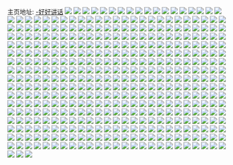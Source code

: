 主页地址: [-好好讲话](https://weibo.com/u/5492161243) 
![](https://wx4.sinaimg.cn/mw2000/005ZGy1Rly1h9lqm37em5j30u0140tkr.jpg) 
![](https://wx4.sinaimg.cn/mw2000/005ZGy1Rly1h9lqm3kwdoj30u0140td0.jpg) 
![](https://wx4.sinaimg.cn/mw2000/005ZGy1Rly1h9lqm443fij30u0140qel.jpg) 
![](https://wx4.sinaimg.cn/mw2000/005ZGy1Rly1h9lqm4fgq1j30u0140gsd.jpg) 
![](https://wx4.sinaimg.cn/mw2000/005ZGy1Rly1h8yqcta1pqj31jk2qsnpd.jpg) 
![](https://wx4.sinaimg.cn/mw2000/005ZGy1Rly1h8gs1vbco5j30n00npjv9.jpg) 
![](https://wx4.sinaimg.cn/mw2000/005ZGy1Rly1h8auhxb3fxj32c02c0qv5.jpg) 
![](https://wx4.sinaimg.cn/mw2000/005ZGy1Rly1h85zzzpjzlj30vc15sdoz.jpg) 
![](https://wx4.sinaimg.cn/mw2000/005ZGy1Rly1h86000410zj30vc0vctgm.jpg) 
![](https://wx4.sinaimg.cn/mw2000/005ZGy1Rly1h86000ge11j30vc15sn6v.jpg) 
![](https://wx4.sinaimg.cn/mw2000/005ZGy1Rly1h86001dcpyj30vc0vcwt9.jpg) 
![](https://wx4.sinaimg.cn/mw2000/005ZGy1Rly1h86005mq9vj31hc0u0178.jpg) 
![](https://wx4.sinaimg.cn/mw2000/005ZGy1Rly1h6fym9pczbj30vc15sn0n.jpg) 
![](https://wx4.sinaimg.cn/mw2000/005ZGy1Rly1h6fyma0vbvj30vc15saow.jpg) 
![](https://wx4.sinaimg.cn/mw2000/005ZGy1Rly1h6fyma9mm6j30vc15samp.jpg) 
![](https://wx4.sinaimg.cn/mw2000/005ZGy1Rly1h6fymary3fj32c02c018x.jpg) 
![](https://wx4.sinaimg.cn/mw2000/005ZGy1Rly1h60w56tupfj32c02c0qv5.jpg) 
![](https://wx4.sinaimg.cn/mw2000/005ZGy1Rly1h5x94qnrpjj32c02c0wna.jpg) 
![](https://wx4.sinaimg.cn/mw2000/005ZGy1Rly1h5x94setynj32c02c0e81.jpg) 
![](https://wx4.sinaimg.cn/mw2000/005ZGy1Rly1h5x94uh4poj33402c0qv6.jpg) 
![](https://wx4.sinaimg.cn/mw2000/005ZGy1Rly1h5x94wv9flj32c02c0qv5.jpg) 
![](https://wx4.sinaimg.cn/mw2000/005ZGy1Rly1h5x94p7rjoj32c02c0k2n.jpg) 
![](https://wx4.sinaimg.cn/mw2000/005ZGy1Rly1h5x94zki17j32c02c07cd.jpg) 
![](https://wx4.sinaimg.cn/mw2000/005ZGy1Rly1h5x9525lnrj32c02c0u0x.jpg) 
![](https://wx4.sinaimg.cn/mw2000/005ZGy1Rly1h5x9579tl5j32c02c0dt2.jpg) 
![](https://wx4.sinaimg.cn/mw2000/005ZGy1Rly1h5x954kxftj32c02c0kjl.jpg) 
![](https://wx4.sinaimg.cn/mw2000/005ZGy1Rly1h5so641p7nj32c02c04qq.jpg) 
![](https://wx4.sinaimg.cn/mw2000/005ZGy1Rly1h5o3y9i32mj32c02c0x6p.jpg) 
![](https://wx4.sinaimg.cn/mw2000/005ZGy1Rly1h5o3yainpnj32c02c0e82.jpg) 
![](https://wx4.sinaimg.cn/mw2000/005ZGy1Rly1h5o3yb983fj32c02c0e81.jpg) 
![](https://wx4.sinaimg.cn/mw2000/005ZGy1Rly1h5o3ybye6uj32c02c01ky.jpg) 
![](https://wx4.sinaimg.cn/mw2000/005ZGy1Rly1h5o3ycpylej32c02c04qq.jpg) 
![](https://wx4.sinaimg.cn/mw2000/005ZGy1Rly1h5o3yd1l9ej30bn0bu74l.jpg) 
![](https://wx4.sinaimg.cn/mw2000/005ZGy1Rly1h5o3ydp8hjj30zd0zdqh4.jpg) 
![](https://wx4.sinaimg.cn/mw2000/005ZGy1Rly1h5o3yfetvtj33sg5og7wn.jpg) 
![](https://wx4.sinaimg.cn/mw2000/005ZGy1Rly1h5o3yg8u1uj32c02c0qv5.jpg) 
![](https://wx4.sinaimg.cn/mw2000/005ZGy1Rly1h54dyfgv2tj32c02c0e82.jpg) 
![](https://wx4.sinaimg.cn/mw2000/005ZGy1Rly1h54dyh7f54j322l22lu0x.jpg) 
![](https://wx4.sinaimg.cn/mw2000/005ZGy1Rly1h54dyghgrmj32c02c0e82.jpg) 
![](https://wx4.sinaimg.cn/mw2000/005ZGy1Rly1h54dyiygu3j32c02c07wh.jpg) 
![](https://wx4.sinaimg.cn/mw2000/005ZGy1Rly1h54dyi8z6bj32c02c07wj.jpg) 
![](https://wx4.sinaimg.cn/mw2000/005ZGy1Rly1h54dyjmk3oj32c02c0kjl.jpg) 
![](https://wx4.sinaimg.cn/mw2000/005ZGy1Rly1h54dye3gt5j32c02c0x6p.jpg) 
![](https://wx4.sinaimg.cn/mw2000/005ZGy1Rly1h54dykvv4ej32c02c04qq.jpg) 
![](https://wx4.sinaimg.cn/mw2000/005ZGy1Rly1h54dyk5ez3j32c02c07su.jpg) 
![](https://wx4.sinaimg.cn/mw2000/005ZGy1Rly1h4s7coopr7j30pz1a6q9p.jpg) 
![](https://wx4.sinaimg.cn/mw2000/005ZGy1Rly1h42sxx9ubij315s0vc7l1.jpg) 
![](https://wx4.sinaimg.cn/mw2000/005ZGy1Rly1h42sxx05lhj30vc15sk99.jpg) 
![](https://wx4.sinaimg.cn/mw2000/005ZGy1Rly1h42sxy5huvj32c0340u0y.jpg) 
![](https://wx4.sinaimg.cn/mw2000/005ZGy1Rly1h42sxyr883j30v80nfn23.jpg) 
![](https://wx4.sinaimg.cn/mw2000/005ZGy1Rly1h402g1st6wj306u04q74t.jpg) 
![](https://wx4.sinaimg.cn/mw2000/005ZGy1Rly1h3yrjcbf62j313r13r7ep.jpg) 
![](https://wx4.sinaimg.cn/mw2000/005ZGy1Rly1h3qrzwc7lqj32c02c0x6q.jpg) 
![](https://wx4.sinaimg.cn/mw2000/005ZGy1Rly1h3qrzutox5j32c02c0b2a.jpg) 
![](https://wx4.sinaimg.cn/mw2000/005ZGy1Rly1h3qrzxmigwj32c02c0x6q.jpg) 
![](https://wx4.sinaimg.cn/mw2000/005ZGy1Rly1h3qrzyncnfj32c02c0npe.jpg) 
![](https://wx4.sinaimg.cn/mw2000/005ZGy1Rly1h3p0frlanij32c02c0kjl.jpg) 
![](https://wx4.sinaimg.cn/mw2000/005ZGy1Rly1h3m0575zufj32c02c04qq.jpg) 
![](https://wx4.sinaimg.cn/mw2000/005ZGy1Rly1h3m05b5iezj32ae2c04qr.jpg) 
![](https://wx4.sinaimg.cn/mw2000/005ZGy1Rly1h3ip77wnjdj31730wbao0.jpg) 
![](https://wx4.sinaimg.cn/mw2000/005ZGy1Rly1h3ip7d08w0j32c02c0qv5.jpg) 
![](https://wx4.sinaimg.cn/mw2000/005ZGy1Rly1h3dtgmavifj30vc15saec.jpg) 
![](https://wx4.sinaimg.cn/mw2000/005ZGy1Rly1h3dtgm3ma8j30vc15sn0p.jpg) 
![](https://wx4.sinaimg.cn/mw2000/005ZGy1Rly1h396jo8687j30vc15sk6e.jpg) 
![](https://wx4.sinaimg.cn/mw2000/005ZGy1Rly1h2wf14ljuxj30u01hctn0.jpg) 
![](https://wx4.sinaimg.cn/mw2000/005ZGy1Rly1h2ob19zqutj32c02c01kx.jpg) 
![](https://wx4.sinaimg.cn/mw2000/005ZGy1Rly1h1wwtipyncj32c02c0hdu.jpg) 
![](https://wx4.sinaimg.cn/mw2000/005ZGy1Rly1h1wwtlgdj5j32c02c01ky.jpg) 
![](https://wx4.sinaimg.cn/mw2000/005ZGy1Rly1h1wwrrs3r8j32c02c0hdu.jpg) 
![](https://wx4.sinaimg.cn/mw2000/005ZGy1Rly1h1l7pyfb6fj31jk1jkaly.jpg) 
![](https://wx4.sinaimg.cn/mw2000/005ZGy1Rly1h1l7pzq3rrj31jk1jkqlf.jpg) 
![](https://wx4.sinaimg.cn/mw2000/005ZGy1Rly1h1l7pyuw9jj31jk1jk4h4.jpg) 
![](https://wx4.sinaimg.cn/mw2000/005ZGy1Rly1h1l7pz7uc1j31jk1jkqho.jpg) 
![](https://wx4.sinaimg.cn/mw2000/005ZGy1Rly1h1ay9cscjfj31x51x54qp.jpg) 
![](https://wx4.sinaimg.cn/mw2000/005ZGy1Rly1h13zijezovj31sc1scnpd.jpg) 
![](https://wx4.sinaimg.cn/mw2000/005ZGy1Rly1h02s33irgxj32c02eeu0x.jpg) 
![](https://wx4.sinaimg.cn/mw2000/005ZGy1Rly1h01ieue43vj32c02c0kjm.jpg) 
![](https://wx4.sinaimg.cn/mw2000/005ZGy1Rly1h01iew0e5kj32c02c0qv6.jpg) 
![](https://wx4.sinaimg.cn/mw2000/005ZGy1Rly1h01ierygvaj32c02c0kjm.jpg) 
![](https://wx4.sinaimg.cn/mw2000/005ZGy1Rly1h01ieqns2dj32c02c0u0x.jpg) 
![](https://wx4.sinaimg.cn/mw2000/005ZGy1Rly1h01iepnkd9j32c02c0hdt.jpg) 
![](https://wx4.sinaimg.cn/mw2000/005ZGy1Rly1h01iehryx9j32c02c0b2a.jpg) 
![](https://wx4.sinaimg.cn/mw2000/005ZGy1Rly1h01ienuvxxj32c02c0npd.jpg) 
![](https://wx4.sinaimg.cn/mw2000/005ZGy1Rly1h01ieorjqkj32c02c01ky.jpg) 
![](https://wx4.sinaimg.cn/mw2000/005ZGy1Rly1h01iet3eiwj32c02c0kjm.jpg) 
![](https://wx4.sinaimg.cn/mw2000/005ZGy1Rly1gzrtzgji73j32c02c04qq.jpg) 
![](https://wx4.sinaimg.cn/mw2000/005ZGy1Rly1gzrtzhzeacj32c02c0b2a.jpg) 
![](https://wx4.sinaimg.cn/mw2000/005ZGy1Rly1gzrtzisbrcj32c02c0kjl.jpg) 
![](https://wx4.sinaimg.cn/mw2000/005ZGy1Rly1gz323v98t1j32c02c0u0x.jpg) 
![](https://wx4.sinaimg.cn/mw2000/005ZGy1Rly1gz323unomvj32c02c04qp.jpg) 
![](https://wx4.sinaimg.cn/mw2000/005ZGy1Rly1gz323vwgrhj32c02c0hdt.jpg) 
![](https://wx4.sinaimg.cn/mw2000/005ZGy1Rly1gz323wutgsj32c02c01ky.jpg) 
![](https://wx4.sinaimg.cn/mw2000/005ZGy1Rly1gz323yagi7j32c02c0u0x.jpg) 
![](https://wx4.sinaimg.cn/mw2000/005ZGy1Rly1gz323xilv9j32c02c0npd.jpg) 
![](https://wx4.sinaimg.cn/mw2000/005ZGy1Rly1gz323zhx3hj32c02c01ky.jpg) 
![](https://wx4.sinaimg.cn/mw2000/005ZGy1Rly1gz3240881yj32c02c07wi.jpg) 
![](https://wx4.sinaimg.cn/mw2000/005ZGy1Rly1gz3240vnf9j32c02c0kjl.jpg) 
![](https://wx4.sinaimg.cn/mw2000/005ZGy1Rly1gyutdkee78j32c02c0e81.jpg) 
![](https://wx4.sinaimg.cn/mw2000/005ZGy1Rly1gyutdibkc2j32c02c0u0x.jpg) 
![](https://wx4.sinaimg.cn/mw2000/005ZGy1Rly1gyutdizk8sj32c02c0npd.jpg) 
![](https://wx4.sinaimg.cn/mw2000/005ZGy1Rly1gyutdjqvl4j32c02c0kjl.jpg) 
![](https://wx4.sinaimg.cn/mw2000/005ZGy1Rly1gyutdhgki2j32c02c0b29.jpg) 
![](https://wx4.sinaimg.cn/mw2000/005ZGy1Rly1gyutdlaf9tj32c02c0e81.jpg) 
![](https://wx4.sinaimg.cn/mw2000/005ZGy1Rly1gyutdmm7eej32c02c07wh.jpg) 
![](https://wx4.sinaimg.cn/mw2000/005ZGy1Rly1gyutdnacwoj32c02c0e81.jpg) 
![](https://wx4.sinaimg.cn/mw2000/005ZGy1Rly1gyutdpttd2j30yi22ob29.jpg) 
![](https://wx4.sinaimg.cn/mw2000/005ZGy1Rly1gyrmmlwsknj32c02c04qq.jpg) 
![](https://wx4.sinaimg.cn/mw2000/005ZGy1Rly1gyrmml6tlhj32c02c0kjl.jpg) 
![](https://wx4.sinaimg.cn/mw2000/005ZGy1Rly1gyrmmmkr7aj32c02c0hdt.jpg) 
![](https://wx4.sinaimg.cn/mw2000/005ZGy1Rly1gyrmmnhcbsj32c02c0x6p.jpg) 
![](https://wx4.sinaimg.cn/mw2000/005ZGy1Rly1gyr3x4wpazj32c02c04qq.jpg) 
![](https://wx4.sinaimg.cn/mw2000/005ZGy1Rly1gyedq694paj32c02c01ky.jpg) 
![](https://wx4.sinaimg.cn/mw2000/005ZGy1Rly1gyedq555juj32c02c0qv5.jpg) 
![](https://wx4.sinaimg.cn/mw2000/005ZGy1Rly1gyedq6vwdzj32c02c0b29.jpg) 
![](https://wx4.sinaimg.cn/mw2000/005ZGy1Rly1gyedq7np3bj32c02c0u0x.jpg) 
![](https://wx4.sinaimg.cn/mw2000/005ZGy1Rly1gy5i0zn5q7j31kw23wkbv.jpg) 
![](https://wx4.sinaimg.cn/mw2000/005ZGy1Rly1gy5fc65etij31sl2kokjn.jpg) 
![](https://wx4.sinaimg.cn/mw2000/005ZGy1Rly1gy5fc7h2ryj31sl2konpf.jpg) 
![](https://wx4.sinaimg.cn/mw2000/005ZGy1Rly1gy5fc902r8j31sl2kohdv.jpg) 
![](https://wx4.sinaimg.cn/mw2000/005ZGy1Rly1gy5fc4o8upj31931sru0x.jpg) 
![](https://wx4.sinaimg.cn/mw2000/005ZGy1Rly1gy5fcaxz1pj31sl2koqv7.jpg) 
![](https://wx4.sinaimg.cn/mw2000/005ZGy1Rly1gy5fccdwbsj31sl2kou0z.jpg) 
![](https://wx4.sinaimg.cn/mw2000/005ZGy1Rly1gy5fcdqukrj31sl2kob2b.jpg) 
![](https://wx4.sinaimg.cn/mw2000/005ZGy1Rly1gy5fcesky0j31931sr7wi.jpg) 
![](https://wx4.sinaimg.cn/mw2000/005ZGy1Rly1gy5fcf7d00j30u0172doi.jpg) 
![](https://wx4.sinaimg.cn/mw2000/005ZGy1Rly1gxxijkxm1lj32c02c0hdt.jpg) 
![](https://wx4.sinaimg.cn/mw2000/005ZGy1Rly1gxxijlqmw1j32c02c07wh.jpg) 
![](https://wx4.sinaimg.cn/mw2000/005ZGy1Rly1gxxijmz497j32c02c0kjm.jpg) 
![](https://wx4.sinaimg.cn/mw2000/005ZGy1Rly1gxxijobrwmj32c02c0e82.jpg) 
![](https://wx4.sinaimg.cn/mw2000/005ZGy1Rly1gxxijphw08j32c02c0kjm.jpg) 
![](https://wx4.sinaimg.cn/mw2000/005ZGy1Rly1gxxijjyvnuj32c02c0hdt.jpg) 
![](https://wx4.sinaimg.cn/mw2000/005ZGy1Rly1gxsj2xri4zj322o0yib29.jpg) 
![](https://wx4.sinaimg.cn/mw2000/005ZGy1Rly1gxr4zls3s1j31o01o0b29.jpg) 
![](https://wx4.sinaimg.cn/mw2000/005ZGy1Rly1gxr4zmm2mhj32c02c0u0y.jpg) 
![](https://wx4.sinaimg.cn/mw2000/005ZGy1Rly1gxr4znexbwj32c02c0asy.jpg) 
![](https://wx4.sinaimg.cn/mw2000/005ZGy1Rly1gxr4zl6p40j32c02c0nlf.jpg) 
![](https://wx4.sinaimg.cn/mw2000/005ZGy1Rly1gw8yps65u0j32c02c0u0x.jpg) 
![](https://wx4.sinaimg.cn/mw2000/005ZGy1Rly1gw8ypzyilcj32c02c0e82.jpg) 
![](https://wx4.sinaimg.cn/mw2000/005ZGy1Rly1gw8yq4lwzwj31sc1scu0x.jpg) 
![](https://wx4.sinaimg.cn/mw2000/005ZGy1Rly1gw8yq9qmouj32c02c0u0x.jpg) 
![](https://wx4.sinaimg.cn/mw2000/005ZGy1Rly1gvtuiwdttbj32c02c0hdu.jpg) 
![](https://wx4.sinaimg.cn/mw2000/005ZGy1Rly1gvtuixf5zwj32c02c0npe.jpg) 
![](https://wx4.sinaimg.cn/mw2000/005ZGy1Rly1gvrl5vidrjj62c02c0hdu02.jpg) 
![](https://wx4.sinaimg.cn/mw2000/005ZGy1Rly1gvrl5unyz8j62c02c07wi02.jpg) 
![](https://wx4.sinaimg.cn/mw2000/005ZGy1Rly1gvn3hv8t22j62c02c0x6p02.jpg) 
![](https://wx4.sinaimg.cn/mw2000/005ZGy1Rly1gvn3hvz5gpj61kl23f7wi02.jpg) 
![](https://wx4.sinaimg.cn/mw2000/005ZGy1Rly1gvn3hwwzr3j61l023z7wi02.jpg) 
![](https://wx4.sinaimg.cn/mw2000/005ZGy1Rly1gvn3hy1oexj62c02c01kz02.jpg) 
![](https://wx4.sinaimg.cn/mw2000/005ZGy1Rly1gvn3hzo7vzj62c02c0u0x02.jpg) 
![](https://wx4.sinaimg.cn/mw2000/005ZGy1Rly1gvn3hyu30cj62c02c0b2a02.jpg) 
![](https://wx4.sinaimg.cn/mw2000/005ZGy1Rly1gvn3i0c779j62c02c0npd02.jpg) 
![](https://wx4.sinaimg.cn/mw2000/005ZGy1Rly1gvn3i182vvj62c02c0npe02.jpg) 
![](https://wx4.sinaimg.cn/mw2000/005ZGy1Rly1gvn3i1ve2tj62c02c07wh02.jpg) 
![](https://wx4.sinaimg.cn/mw2000/005ZGy1Rly1gv066jt6sfj30oj0obdiv.jpg) 
![](https://wx4.sinaimg.cn/mw2000/005ZGy1Rly1gv066ipna3j60u01sx13302.jpg) 
![](https://wx4.sinaimg.cn/mw2000/005ZGy1Rly1gv066k0jj9j60u00u0tl702.jpg) 
![](https://wx4.sinaimg.cn/mw2000/005ZGy1Rly1gv066lnmsbj30u01hcak1.jpg) 
![](https://wx4.sinaimg.cn/mw2000/005ZGy1Rly1gufk1scib4j60u00u0qax02.jpg) 
![](https://wx4.sinaimg.cn/mw2000/005ZGy1Rly1gufk1s4b4gj60u00usjyr02.jpg) 
![](https://wx4.sinaimg.cn/mw2000/005ZGy1Rly1gufk1sm7yfj60u00u0q8502.jpg) 
![](https://wx4.sinaimg.cn/mw2000/005ZGy1Rly1gufk1ssq16j60u00u07d702.jpg) 
![](https://wx4.sinaimg.cn/mw2000/005ZGy1Rly1gufk1t0qt4j60u00u0qa402.jpg) 
![](https://wx4.sinaimg.cn/mw2000/005ZGy1Rly1gufk1t87fsj60u00u013b02.jpg) 
![](https://wx4.sinaimg.cn/mw2000/005ZGy1Rly1gufk1tgj10j60u00u0qff02.jpg) 
![](https://wx4.sinaimg.cn/mw2000/005ZGy1Rly1gufk1tpa2cj60u00u0k2b02.jpg) 
![](https://wx4.sinaimg.cn/mw2000/005ZGy1Rly1gufk1txeubj60u00u0qfd02.jpg) 
![](https://wx4.sinaimg.cn/mw2000/005ZGy1Rly1gu4tl0euzbj60u00u07b002.jpg) 
![](https://wx4.sinaimg.cn/mw2000/005ZGy1Rly1gu4tl0nsq4j60u0140tjh02.jpg) 
![](https://wx4.sinaimg.cn/mw2000/005ZGy1Rly1gu4tl038m7j60u00u0thf02.jpg) 
![](https://wx4.sinaimg.cn/mw2000/005ZGy1Rly1gu4tl0z4dgj60u00u0q9402.jpg) 
![](https://wx4.sinaimg.cn/mw2000/005ZGy1Rly1gsq7ken470j30u00u0tee.jpg) 
![](https://wx4.sinaimg.cn/mw2000/005ZGy1Rly1gsq7keyusij30u00u0ai2.jpg) 
![](https://wx4.sinaimg.cn/mw2000/005ZGy1Rly1gsq7kfc26vj30u00u0q8p.jpg) 
![](https://wx4.sinaimg.cn/mw2000/005ZGy1Rly1gsq7kfqifsj30u00u00xq.jpg) 
![](https://wx4.sinaimg.cn/mw2000/005ZGy1Rly1gse7qbh7enj30u00u00ya.jpg) 
![](https://wx4.sinaimg.cn/mw2000/005ZGy1Rly1gse8fuhl2oj60u00u0jxg02.jpg) 
![](https://wx4.sinaimg.cn/mw2000/005ZGy1Rly1gse7oxeo9wj30u00u0783.jpg) 
![](https://wx4.sinaimg.cn/mw2000/005ZGy1Rly1gse8fz35jxj60u00u0wj702.jpg) 
![](https://wx4.sinaimg.cn/mw2000/005ZGy1Rly1gs6kazp30qj30u00u0djw.jpg) 
![](https://wx4.sinaimg.cn/mw2000/005ZGy1Rly1grg0b41oarj31400u0h2k.jpg) 
![](https://wx4.sinaimg.cn/mw2000/005ZGy1Rly1grg0b4eb4rj31400u0qjr.jpg) 
![](https://wx4.sinaimg.cn/mw2000/005ZGy1Rly1grg0b4wm1aj30u01404gx.jpg) 
![](https://wx4.sinaimg.cn/mw2000/005ZGy1Rly1grg0b3pvpbj60u00u010302.jpg) 
![](https://wx4.sinaimg.cn/mw2000/005ZGy1Rly1gretbr6mlvj30u00u0gum.jpg) 
![](https://wx4.sinaimg.cn/mw2000/005ZGy1Rly1gretbqujkvj30u0140dos.jpg) 
![](https://wx4.sinaimg.cn/mw2000/005ZGy1Rly1gretbri79qj30u00u0qbn.jpg) 
![](https://wx4.sinaimg.cn/mw2000/005ZGy1Rly1gretcck9bjj30u00u0tkl.jpg) 
![](https://wx4.sinaimg.cn/mw2000/005ZGy1Rly1gr8ab7nqn5j30u00u045s.jpg) 
![](https://wx4.sinaimg.cn/mw2000/005ZGy1Rly1gr8ab7xziij30u00u07f5.jpg) 
![](https://wx4.sinaimg.cn/mw2000/005ZGy1Rly1gr8ab8cry2j30u00u046s.jpg) 
![](https://wx4.sinaimg.cn/mw2000/005ZGy1Rly1gr8ab9fkmkj60u00u0k1602.jpg) 
![](https://wx4.sinaimg.cn/mw2000/005ZGy1Rly1gr7bwsue8wj62c02c01ky02.jpg) 
![](https://wx4.sinaimg.cn/mw2000/005ZGy1Rly1gr7bwuc6vgj32c02c0b2b.jpg) 
![](https://wx4.sinaimg.cn/mw2000/005ZGy1Rly1gr7bwvfji7j32c02c07wh.jpg) 
![](https://wx4.sinaimg.cn/mw2000/005ZGy1Rly1gr7bww9ydvj30yi106n04.jpg) 
![](https://wx4.sinaimg.cn/mw2000/005ZGy1Rly1gqswxms9stj30u00u043r.jpg) 
![](https://wx4.sinaimg.cn/mw2000/005ZGy1Rly1gqob18l5dcj30u00u0tcv.jpg) 
![](https://wx4.sinaimg.cn/mw2000/005ZGy1Rly1gpq8fk7c5lj30u0190n7h.jpg) 
![](https://wx4.sinaimg.cn/mw2000/005ZGy1Rly1gox4dlxq1cj32c02c01l0.jpg) 
![](https://wx4.sinaimg.cn/mw2000/005ZGy1Rly1got00zmfdtj31o01o0kjl.jpg) 
![](https://wx4.sinaimg.cn/mw2000/005ZGy1Rly1got00ynb64j31o01o0u0x.jpg) 
![](https://wx4.sinaimg.cn/mw2000/005ZGy1Rly1gnpd1gmz6mj30qa15wtn4.jpg) 
![](https://wx4.sinaimg.cn/mw2000/005ZGy1Rly1gnjyunn3v4j30tz0minog.jpg) 
![](https://wx4.sinaimg.cn/mw2000/005ZGy1Rly1gn2gc8o0ynj322o0yinpj.jpg) 
![](https://wx4.sinaimg.cn/mw2000/005ZGy1Rly1gn2gc987xxj323w1kw7np.jpg) 
![](https://wx4.sinaimg.cn/mw2000/005ZGy1Rly1gn2gc9lceaj31kw1kwx2s.jpg) 
![](https://wx4.sinaimg.cn/mw2000/005ZGy1Rly1gn2gc6x5q8j32c02c07wj.jpg) 
![](https://wx4.sinaimg.cn/mw2000/005ZGy1Rly1gm1ei4a2x5j30vc15sqlr.jpg) 
![](https://wx4.sinaimg.cn/mw2000/005ZGy1Rly1gm1ei3wp46j30vc15sdxx.jpg) 
![](https://wx4.sinaimg.cn/mw2000/005ZGy1Rly1gl62c2xixcj33402c0e82.jpg) 
![](https://wx4.sinaimg.cn/mw2000/005ZGy1Rly1gl62c0mnx9j333u2bv4qq.jpg) 
![](https://wx4.sinaimg.cn/mw2000/005ZGy1Rly1gl62c1pvjnj33402c0hdu.jpg) 
![](https://wx4.sinaimg.cn/mw2000/005ZGy1Rly1gl63hg3dcvj33402c0b2a.jpg) 
![](https://wx4.sinaimg.cn/mw2000/005ZGy1Rly1gl62chman3j329g29gu0y.jpg) 
![](https://wx4.sinaimg.cn/mw2000/005ZGy1Rly1gl63hh72x2j32h91uwkjl.jpg) 
![](https://wx4.sinaimg.cn/mw2000/005ZGy1Rly1gl62cir0xfj32882884qr.jpg) 
![](https://wx4.sinaimg.cn/mw2000/005ZGy1Rly1gk926y4c5kj30u70yw45j.jpg) 
![](https://wx4.sinaimg.cn/mw2000/005ZGy1Rly1gjo5fbipqqj30tx0tx47b.jpg) 
![](https://wx4.sinaimg.cn/mw2000/005ZGy1Rly1gjo5fd2a3xj32c02c0npd.jpg) 
![](https://wx4.sinaimg.cn/mw2000/005ZGy1Rly1gjo5fchdlfj323h23h7wh.jpg) 
![](https://wx4.sinaimg.cn/mw2000/005ZGy1Rly1gjo5fbyscpj30vc0vc46s.jpg) 
![](https://wx4.sinaimg.cn/mw2000/005ZGy1Rly1gjk5t4w7jaj32c0340u0x.jpg) 
![](https://wx4.sinaimg.cn/mw2000/005ZGy1Rly1gjk5t405xdj32c0340b2a.jpg) 
![](https://wx4.sinaimg.cn/mw2000/005ZGy1Rly1gjk5t5i772j32c03407wi.jpg) 
![](https://wx4.sinaimg.cn/mw2000/005ZGy1Rly1gjk5t8v82bj32c0340b2b.jpg) 
![](https://wx4.sinaimg.cn/mw2000/005ZGy1Rly1gjig9kk1g9j30u01sywjd.jpg) 
![](https://wx4.sinaimg.cn/mw2000/005ZGy1Rly1gjh59z8pdsj30u00u0432.jpg) 
![](https://wx4.sinaimg.cn/mw2000/005ZGy1Rly1gjdr9mrul6j30vc15sk4n.jpg) 
![](https://wx4.sinaimg.cn/mw2000/005ZGy1Rly1gjdr9m9xblj30vc15swq5.jpg) 
![](https://wx4.sinaimg.cn/mw2000/005ZGy1Rly1gj8tdyfsp3j30vc0vc11s.jpg) 
![](https://wx4.sinaimg.cn/mw2000/005ZGy1Rly1girhco53x5j30u00u0131.jpg) 
![](https://wx4.sinaimg.cn/mw2000/005ZGy1Rly1girhcq6ku8j30u00u0ahb.jpg) 
![](https://wx4.sinaimg.cn/mw2000/005ZGy1Rly1girhcsaexpj30u00u0wl9.jpg) 
![](https://wx4.sinaimg.cn/mw2000/005ZGy1Rly1girhcuwfutj30u00u0dqu.jpg) 
![](https://wx4.sinaimg.cn/mw2000/005ZGy1Rly1girhcxmqlej30u0140tly.jpg) 
![](https://wx4.sinaimg.cn/mw2000/005ZGy1Rly1girhd55kxmj30u01hdwu7.jpg) 
![](https://wx4.sinaimg.cn/mw2000/005ZGy1Rly1girhczize0j30u00u0n2d.jpg) 
![](https://wx4.sinaimg.cn/mw2000/005ZGy1Rly1girhd60jroj30u00tz42f.jpg) 
![](https://wx4.sinaimg.cn/mw2000/005ZGy1Rly1girhd1nxnyj30u10u0aia.jpg) 
![](https://wx4.sinaimg.cn/mw2000/005ZGy1Rly1ghmtela0fjj32c02c0b2c.jpg) 
![](https://wx4.sinaimg.cn/mw2000/005ZGy1Rly1ghlsfp6u8vj30u6148qed.jpg) 
![](https://wx4.sinaimg.cn/mw2000/005ZGy1Rly1ghlsfoshcjj309e09eacz.jpg) 
![](https://wx4.sinaimg.cn/mw2000/005ZGy1Rly1gg6q8gde8dj32c02c0qv5.jpg) 
![](https://wx4.sinaimg.cn/mw2000/005ZGy1Rly1gfvo6s8nz3j32c02c04qq.jpg) 
![](https://wx4.sinaimg.cn/mw2000/005ZGy1Rly1gfvo6yld3ej32c02c0npd.jpg) 
![](https://wx4.sinaimg.cn/mw2000/005ZGy1Rly1gfvo6wxw69j32c02c0qv5.jpg) 
![](https://wx4.sinaimg.cn/mw2000/005ZGy1Rly1gfvo6p5lrij32c02c0qv5.jpg) 
![](https://wx4.sinaimg.cn/mw2000/005ZGy1Rly1gfvo71p7cfj32c02c0npd.jpg) 
![](https://wx4.sinaimg.cn/mw2000/005ZGy1Rly1gfvo6ujuj1j32c02c07wh.jpg) 
![](https://wx4.sinaimg.cn/mw2000/005ZGy1Rly1gfo3t774vvj30vc15swuu.jpg) 
![](https://wx4.sinaimg.cn/mw2000/005ZGy1Rly1gfo3t6myn3j30op0opdlu.jpg) 
![](https://wx4.sinaimg.cn/mw2000/005ZGy1Rly1gfjybjo689j30yi22ohcq.jpg) 
![](https://wx4.sinaimg.cn/mw2000/005ZGy1Rly1gegvw92bfbj30qo0qogmk.jpg) 
![](https://wx4.sinaimg.cn/mw2000/005ZGy1Rly1gdukru77tej30j70sgwg9.jpg) 
![](https://wx4.sinaimg.cn/mw2000/005ZGy1Rly1gdtqe0geu2j32o02o0x6q.jpg) 
![](https://wx4.sinaimg.cn/mw2000/005ZGy1Rly1gdtqe2i1z7j31ky1kynpe.jpg) 
![](https://wx4.sinaimg.cn/mw2000/005ZGy1Rly1gcsfxl9yghj31hc1hcb2a.jpg) 
![](https://wx4.sinaimg.cn/mw2000/005ZGy1Rly1gcsfxnphrij31hc1hchdu.jpg) 
![](https://wx4.sinaimg.cn/mw2000/005ZGy1Rly1gcsfxmx7htj31hc1hcu0y.jpg) 
![](https://wx4.sinaimg.cn/mw2000/005ZGy1Rly1gcsfxol852j31hc1hcnpe.jpg) 
![](https://wx4.sinaimg.cn/mw2000/005ZGy1Rly1gc5o6hpg6yj30u00u04j5.jpg) 
![](https://wx4.sinaimg.cn/mw2000/005ZGy1Rly1gc5o7r3a0nj32o02o0qv6.jpg) 
![](https://wx4.sinaimg.cn/mw2000/005ZGy1Rly1gc5o7s2kd8j32o02o0x6q.jpg) 
![](https://wx4.sinaimg.cn/mw2000/005ZGy1Rly1gc5o7sylycj32o02o0b2a.jpg) 
![](https://wx4.sinaimg.cn/mw2000/005ZGy1Rly1gc5o7u1dttj32zs2zskjm.jpg) 
![](https://wx4.sinaimg.cn/mw2000/005ZGy1Rly1gbtv82svr9j30qo0qotef.jpg) 
![](https://wx4.sinaimg.cn/mw2000/005ZGy1Rly1gbn42yav1zj30qo0qoq5f.jpg) 
![](https://wx4.sinaimg.cn/mw2000/005ZGy1Rly1gb0ws8mcr9j32o02o0e83.jpg) 
![](https://wx4.sinaimg.cn/mw2000/005ZGy1Rly1gb0wsdar6tj32o02o0x6q.jpg) 
![](https://wx4.sinaimg.cn/mw2000/005ZGy1Rly1gazzpmyzdoj31hc1hcnpe.jpg) 
![](https://wx4.sinaimg.cn/mw2000/005ZGy1Rly1gazzplxmr8j31hc1hce82.jpg) 
![](https://wx4.sinaimg.cn/mw2000/005ZGy1Rly1gaydo4fp1nj31o01o0e82.jpg) 
![](https://wx4.sinaimg.cn/mw2000/005ZGy1Rly1gaydo32mlkj32o02o04qr.jpg) 
![](https://wx4.sinaimg.cn/mw2000/005ZGy1Rly1gakf4mxdt2j31o01o07wi.jpg) 
![](https://wx4.sinaimg.cn/mw2000/005ZGy1Rly1g9xwei9km1j31hc1hckjl.jpg) 
![](https://wx4.sinaimg.cn/mw2000/005ZGy1Rly1g9qziku3t4j30qo0qo77e.jpg) 
![](https://wx4.sinaimg.cn/mw2000/005ZGy1Rly1g9qzimtehgj30qo0qok5i.jpg) 
![](https://wx4.sinaimg.cn/mw2000/005ZGy1Rly1g9e357ryuoj30qo0qodin.jpg) 
![](https://wx4.sinaimg.cn/mw2000/005ZGy1Rly1g9e35fal5ij30qo1bewk1.jpg) 
![](https://wx4.sinaimg.cn/mw2000/005ZGy1Rly1g9e35ga94ej30o00jm41i.jpg) 
![](https://wx4.sinaimg.cn/mw2000/005ZGy1Rly1g9e35h39vpj30o00jegn3.jpg) 
![](https://wx4.sinaimg.cn/mw2000/005ZGy1Rly1g917fakdvxj31hc1hce82.jpg) 
![](https://wx4.sinaimg.cn/mw2000/005ZGy1Rly1g917fz22jlj31hc1hc4qq.jpg) 
![](https://wx4.sinaimg.cn/mw2000/005ZGy1Rly1g8e2kenyboj30qo0qotbo.jpg) 
![](https://wx4.sinaimg.cn/mw2000/005ZGy1Rly1g8e2kcfo82j30qo0qon1d.jpg) 
![](https://wx4.sinaimg.cn/mw2000/005ZGy1Rly1g8e9gsclcfj30qo0qo0yy.jpg) 
![](https://wx4.sinaimg.cn/mw2000/005ZGy1Rly1g8e2kdbww7j30qo0qoq7e.jpg) 
![](https://wx4.sinaimg.cn/mw2000/005ZGy1Rly1g8e2kdu7hrj30qo0qoq73.jpg) 
![](https://wx4.sinaimg.cn/mw2000/005ZGy1Rly1g8e2ke7k7tj30qo0qo778.jpg) 
![](https://wx4.sinaimg.cn/mw2000/005ZGy1Rly1g83wapb0w7j30qo0qo10k.jpg) 
![](https://wx4.sinaimg.cn/mw2000/005ZGy1Rly1g83wb9zh50j30qo0qo0vc.jpg) 
![](https://wx4.sinaimg.cn/mw2000/005ZGy1Rly1g7z7gong48j30qo0qojtz.jpg) 
![](https://wx4.sinaimg.cn/mw2000/005ZGy1Rly1g7y4yj5dxlj31hc1hc4qq.jpg) 
![](https://wx4.sinaimg.cn/mw2000/005ZGy1Rly1g7y4zcdjsfj31hc1hc1ky.jpg) 
![](https://wx4.sinaimg.cn/mw2000/005ZGy1Rly1g7y4zemlx8j31hc1hcb2a.jpg) 
![](https://wx4.sinaimg.cn/mw2000/005ZGy1Rly1g7y4zho37oj32o02o0b2b.jpg) 
![](https://wx4.sinaimg.cn/mw2000/005ZGy1Rgy1g7wgpk4ij4j30u00u04lt.jpg) 
![](https://wx4.sinaimg.cn/mw2000/005ZGy1Rly1g7qasuysf4j30w00w0tsl.jpg) 
![](https://wx4.sinaimg.cn/mw2000/005ZGy1Rly1g7nqskvn4oj32o02o01ky.jpg) 
![](https://wx4.sinaimg.cn/mw2000/005ZGy1Rly1g7ei72cdtuj32o02o0e82.jpg) 
![](https://wx4.sinaimg.cn/mw2000/005ZGy1Rly1g7ei737ziij30u00u07qv.jpg) 
![](https://wx4.sinaimg.cn/mw2000/005ZGy1Rly1g79vywnqdwj30qo0qoq61.jpg) 
![](https://wx4.sinaimg.cn/mw2000/005ZGy1Rly1g78iaz1772j30qo0qoafg.jpg) 
![](https://wx4.sinaimg.cn/mw2000/005ZGy1Rly1g78ib0t4ahj30qo0qowlb.jpg) 
![](https://wx4.sinaimg.cn/mw2000/005ZGy1Rly1g78ib2c1zqj30qo0qotfl.jpg) 
![](https://wx4.sinaimg.cn/mw2000/005ZGy1Rly1g78ib3vlguj30qo0qo0z7.jpg) 
![](https://wx4.sinaimg.cn/mw2000/005ZGy1Rly1g71q8s6s0fj30qo0qotex.jpg) 
![](https://wx4.sinaimg.cn/mw2000/005ZGy1Rly1g71q8swmojj30qo0qo41u.jpg) 
![](https://wx4.sinaimg.cn/mw2000/005ZGy1Rly1g71q8u3jbkj30qo0qok0n.jpg) 
![](https://wx4.sinaimg.cn/mw2000/005ZGy1Rly1g71q8w3h39j30qo0qo153.jpg) 
![](https://wx4.sinaimg.cn/mw2000/005ZGy1Rly1g71q8xex8xj30zk0qok0g.jpg) 
![](https://wx4.sinaimg.cn/mw2000/005ZGy1Rly1g6sf64g9vfj30qo0qodmf.jpg) 
![](https://wx4.sinaimg.cn/mw2000/005ZGy1Rly1g6sf65d45hj30qo0qo0wd.jpg) 
![](https://wx4.sinaimg.cn/mw2000/005ZGy1Rly1g6sf661gr9j30qo0qo0v4.jpg) 
![](https://wx4.sinaimg.cn/mw2000/005ZGy1Rly1g6sf66wpcrj30qo1be7cj.jpg) 
![](https://wx4.sinaimg.cn/mw2000/005ZGy1Rly1g6sf67kjutj30qo0qo76d.jpg) 
![](https://wx4.sinaimg.cn/mw2000/005ZGy1Rly1g6sf683i3yj30qo0qowh8.jpg) 
![](https://wx4.sinaimg.cn/mw2000/005ZGy1Rly1g6sf68xyfaj30qo0qoq5g.jpg) 
![](https://wx4.sinaimg.cn/mw2000/005ZGy1Rly1g6sf69jikjj30qo0qowfp.jpg) 
![](https://wx4.sinaimg.cn/mw2000/005ZGy1Rly1g6sf6a8eh9j30qo0qo0wm.jpg) 
![](https://wx4.sinaimg.cn/mw2000/005ZGy1Rly1g6rx0x4r5xj30qo0qoafy.jpg) 
![](https://wx4.sinaimg.cn/mw2000/005ZGy1Rly1g6kfp9cbvdj30qo0qo796.jpg) 
![](https://wx4.sinaimg.cn/mw2000/005ZGy1Rly1g6gsojwg3uj32o02o01ky.jpg) 
![](https://wx4.sinaimg.cn/mw2000/005ZGy1Rly1g6c7n606jej31hc0u0qly.jpg) 
![](https://wx4.sinaimg.cn/mw2000/005ZGy1Rly1g5ox5hkvnhj30qo0qo45a.jpg) 
![](https://wx4.sinaimg.cn/mw2000/005ZGy1Rly1g5ox5mubnqj30qo0zkajx.jpg) 
![](https://wx4.sinaimg.cn/mw2000/005ZGy1Rly1g5ox5ifnyrj30qo0qo106.jpg) 
![](https://wx4.sinaimg.cn/mw2000/005ZGy1Rly1g5ox5j3n22j30qo0qodl0.jpg) 
![](https://wx4.sinaimg.cn/mw2000/005ZGy1Rly1g5ox5k043fj30qo0qodnv.jpg) 
![](https://wx4.sinaimg.cn/mw2000/005ZGy1Rly1g5ox5l2gs6j30zk0qoton.jpg) 
![](https://wx4.sinaimg.cn/mw2000/005ZGy1Rly1g5ox5m0qiij30zk0qo4bw.jpg) 
![](https://wx4.sinaimg.cn/mw2000/005ZGy1Rly1g5ox5nldvhj30qo0qo0ys.jpg) 
![](https://wx4.sinaimg.cn/mw2000/005ZGy1Rly1g5ox5oeu14j30zk0qoguv.jpg) 
![](https://wx4.sinaimg.cn/mw2000/005ZGy1Rly1g5lpsd8a3sj31o0190hdt.jpg) 
![](https://wx4.sinaimg.cn/mw2000/005ZGy1Rly1g55jknt7ujj31hc1hcx6p.jpg) 
![](https://wx4.sinaimg.cn/mw2000/005ZGy1Rly1g55jkp8hsxj31o01o0npe.jpg) 
![](https://wx4.sinaimg.cn/mw2000/005ZGy1Rly1g4sssj53d4j31o01o0b2a.jpg) 
![](https://wx4.sinaimg.cn/mw2000/005ZGy1Rly1g4sssjxe2uj31hc1hcnpd.jpg) 
![](https://wx4.sinaimg.cn/mw2000/005ZGy1Rly1g4pcsneu4gj30u01hcqv3.jpg) 
![](https://wx4.sinaimg.cn/mw2000/005ZGy1Rly1g4ckx5mvuej32o02o0u0x.jpg) 
![](https://wx4.sinaimg.cn/mw2000/005ZGy1Rly1g4bilkoklsj32o02o0npf.jpg) 
![](https://wx4.sinaimg.cn/mw2000/005ZGy1Rly1g44hzdaz4oj31o01o07wi.jpg) 
![](https://wx4.sinaimg.cn/mw2000/005ZGy1Rly1g43f1unsm0j30qo0qotei.jpg) 
![](https://wx4.sinaimg.cn/mw2000/005ZGy1Rly1g3wgr20kohj30u01hcx4g.jpg) 
![](https://wx4.sinaimg.cn/mw2000/005ZGy1Rly1g3wgr2hd5tj31hc0u0e5e.jpg) 
![](https://wx4.sinaimg.cn/mw2000/005ZGy1Rly1g3wgr2xym5j30u01hcnls.jpg) 
![](https://wx4.sinaimg.cn/mw2000/005ZGy1Rly1g3qk8y6jzbj32o02o0qv6.jpg) 
![](https://wx4.sinaimg.cn/mw2000/005ZGy1Rly1g3qk940cqej31o01o0x6q.jpg) 
![](https://wx4.sinaimg.cn/mw2000/005ZGy1Rly1g3qk92pqjcj32o02o0qv6.jpg) 
![](https://wx4.sinaimg.cn/mw2000/005ZGy1Rly1g3qk91a330j32o02o04qr.jpg) 
![](https://wx4.sinaimg.cn/mw2000/005ZGy1Rly1g3qk953lkfj32o02o0qv6.jpg) 
![](https://wx4.sinaimg.cn/mw2000/005ZGy1Rly1g3qk96e77yj32o02o0hdu.jpg) 
![](https://wx4.sinaimg.cn/mw2000/005ZGy1Rly1g3qk97cy22j32o02o0npe.jpg) 
![](https://wx4.sinaimg.cn/mw2000/005ZGy1Rly1g3qk984tkwj32o02o0hdt.jpg) 
![](https://wx4.sinaimg.cn/mw2000/005ZGy1Rly1g3qk8zdjavj32o02o01kz.jpg) 
![](https://wx4.sinaimg.cn/mw2000/005ZGy1Rly1g3guoajwdmj31o01o0qv6.jpg) 
![](https://wx4.sinaimg.cn/mw2000/005ZGy1Rly1g3guoe9f4xj31o01o0kjm.jpg) 
![](https://wx4.sinaimg.cn/mw2000/005ZGy1Rly1g3bfppttpxj32o02o0kjm.jpg) 
![](https://wx4.sinaimg.cn/mw2000/005ZGy1Rly1g3bfprqndtj32o02o04qp.jpg) 
![](https://wx4.sinaimg.cn/mw2000/005ZGy1Rly1g3bfpmbe3dj31hc1hcnpe.jpg) 
![](https://wx4.sinaimg.cn/mw2000/005ZGy1Rly1g3bfpuxap2j31hc1hcnpd.jpg) 
![](https://wx4.sinaimg.cn/mw2000/005ZGy1Rly1g392s5t4l1j31hc1hc4qq.jpg) 
![](https://wx4.sinaimg.cn/mw2000/005ZGy1Rly1g392s2fpcnj30u01hctka.jpg) 
![](https://wx4.sinaimg.cn/mw2000/005ZGy1Rly1g392s3h2ssj31hc1hce82.jpg) 
![](https://wx4.sinaimg.cn/mw2000/005ZGy1Rly1g392s4q2bej31hc1hchdu.jpg) 
![](https://wx4.sinaimg.cn/mw2000/005ZGy1Rly1g32zj0grbgj31hc1hc1ky.jpg) 
![](https://wx4.sinaimg.cn/mw2000/005ZGy1Rly1g32zj1r4noj31hc1hc4qq.jpg) 
![](https://wx4.sinaimg.cn/mw2000/005ZGy1Rly1g32zj3fkttj31hc1hcu0x.jpg) 
![](https://wx4.sinaimg.cn/mw2000/005ZGy1Rly1g2xrfdw08rj31o01o0npe.jpg) 
![](https://wx4.sinaimg.cn/mw2000/005ZGy1Rly1g2xrfeyeo3j31o01o0e82.jpg) 
![](https://wx4.sinaimg.cn/mw2000/005ZGy1Rly1g2v7h7a7q8j31hc0u07wh.jpg) 
![](https://wx4.sinaimg.cn/mw2000/005ZGy1Rly1g2v7h86ubtj31hc0u0e81.jpg) 
![](https://wx4.sinaimg.cn/mw2000/005ZGy1Rly1g2tz1l87g1j31jk1jkx6p.jpg) 
![](https://wx4.sinaimg.cn/mw2000/005ZGy1Rly1g2tz1lqtvej31hc0u07f1.jpg) 
![](https://wx4.sinaimg.cn/mw2000/005ZGy1Rly1g2tz1pof2sj32o02o01l1.jpg) 
![](https://wx4.sinaimg.cn/mw2000/005ZGy1Rly1g2tz1sutg9j32o02o04qu.jpg) 
![](https://wx4.sinaimg.cn/mw2000/005ZGy1Rly1g2tz1vl2kfj32o02o0npg.jpg) 
![](https://wx4.sinaimg.cn/mw2000/005ZGy1Rly1g2tz1yd5izj32o02o0hdw.jpg) 
![](https://wx4.sinaimg.cn/mw2000/005ZGy1Rly1g2i4pl7rwyj31o01o0qv6.jpg) 
![](https://wx4.sinaimg.cn/mw2000/005ZGy1Rly1g2dnijifbmj32o02o04qp.jpg) 
![](https://wx4.sinaimg.cn/mw2000/005ZGy1Rly1g2dnikc8qmj32o02o0hdu.jpg) 
![](https://wx4.sinaimg.cn/mw2000/005ZGy1Rly1g2dnilop43j32zs2zsu0y.jpg) 
![](https://wx4.sinaimg.cn/mw2000/005ZGy1Rly1g2dnin97vrj32o02o01kz.jpg) 
![](https://wx4.sinaimg.cn/mw2000/005ZGy1Rly1g25j02196qj32o02o01kz.jpg) 
![](https://wx4.sinaimg.cn/mw2000/005ZGy1Rly1g25j02196qj32o02o01kz.jpg) 
![](https://wx4.sinaimg.cn/mw2000/005ZGy1Rly1g25j0agulrj32o03k0e84.jpg) 
![](https://wx4.sinaimg.cn/mw2000/005ZGy1Rly1g25j03qlahj30u01hc16b.jpg) 
![](https://wx4.sinaimg.cn/mw2000/005ZGy1Rly1g25j1ihzplj30qo1bewq0.jpg) 
![](https://wx4.sinaimg.cn/mw2000/005ZGy1Rly1g202dar7noj30u01hctn9.jpg) 
![](https://wx4.sinaimg.cn/mw2000/005ZGy1Rly1g202db656zj30u01hc185.jpg) 
![](https://wx4.sinaimg.cn/mw2000/005ZGy1Rly1g1f9cts61vj30ks0iq0wv.jpg) 
![](https://wx4.sinaimg.cn/mw2000/005ZGy1Rly1g1f9ctyx3kj30ik0hd75s.jpg) 
![](https://wx4.sinaimg.cn/mw2000/005ZGy1Rly1g12qahr00cj30qo1beqhz.jpg) 
![](https://wx4.sinaimg.cn/mw2000/005ZGy1Rly1g12qaihl4qj30qo1be12c.jpg) 
![](https://wx4.sinaimg.cn/mw2000/005ZGy1Rly1g12qajkfljj30qo1bethy.jpg) 
![](https://wx4.sinaimg.cn/mw2000/005ZGy1Rly1g0wzv25o40j30qo0qoglx.jpg) 
![](https://wx4.sinaimg.cn/mw2000/005ZGy1Rly1g0wzv2vljaj30zm0qo44i.jpg) 
![](https://wx4.sinaimg.cn/mw2000/005ZGy1Rly1g09ohpy38zj30u01hcjx8.jpg) 
![](https://wx4.sinaimg.cn/mw2000/005ZGy1Rly1g057cbqw91j31jk1jke81.jpg) 
![](https://wx4.sinaimg.cn/mw2000/005ZGy1Rly1fzx16a7hebj32o02o0kjm.jpg) 
![](https://wx4.sinaimg.cn/mw2000/005ZGy1Rly1fx9t2mbmwvj30qo1be7od.jpg) 
![](https://wx4.sinaimg.cn/mw2000/005ZGy1Rly1fx94pxnsimj31o01o0u0y.jpg) 
![](https://wx4.sinaimg.cn/mw2000/005ZGy1Rly1fx94qbdy8dj31o01o0npe.jpg) 
![](https://wx4.sinaimg.cn/mw2000/005ZGy1Rly1fx65svko12j306k05wt8x.jpg) 
![](https://wx4.sinaimg.cn/mw2000/005ZGy1Rly1fx65svv7f9j306k06v3yn.jpg) 
![](https://wx4.sinaimg.cn/mw2000/005ZGy1Rly1fx65sw5w33j306k06kq2z.jpg) 
![](https://wx4.sinaimg.cn/mw2000/005ZGy1Rly1fx65swfw45j30dw0ert9q.jpg) 
![](https://wx4.sinaimg.cn/mw2000/005ZGy1Rly1fx65sx0stsj30k00u0goi.jpg) 
![](https://wx4.sinaimg.cn/mw2000/005ZGy1Rly1fx65sxb0tgj30fa0a30u6.jpg) 
![](https://wx4.sinaimg.cn/mw2000/005ZGy1Rly1fx65sxrkq2j30k00p079u.jpg) 
![](https://wx4.sinaimg.cn/mw2000/005ZGy1Rly1fx65sy2ryyj30k00fb76k.jpg) 
![](https://wx4.sinaimg.cn/mw2000/005ZGy1Rly1fx65sye03ij30k00p0abd.jpg) 
![](https://wx4.sinaimg.cn/mw2000/005ZGy1Rly1fx62nicxncj30xc0xcdnk.jpg) 
![](https://wx4.sinaimg.cn/mw2000/005ZGy1Rly1fud1vifuyej31o01o0x6q.jpg) 
![](https://wx4.sinaimg.cn/mw2000/005ZGy1Rly1ft5ubzievij32o02o0npe.jpg) 
![](https://wx4.sinaimg.cn/mw2000/005ZGy1Rly1fsx4exgfm4j30u01hcqct.jpg) 
![](https://wx4.sinaimg.cn/mw2000/005ZGy1Rly1fsx4ey71l1j30u01hc4br.jpg) 
![](https://wx4.sinaimg.cn/mw2000/005ZGy1Rly1fsowyl0zq4j30ch0i174s.jpg) 
![](https://wx4.sinaimg.cn/mw2000/005ZGy1Rly1fs1ij77myqj31jk1jk7wi.jpg) 
![](https://wx4.sinaimg.cn/mw2000/005ZGy1Rly1fqmwmi4ez0j30u00u0tvi.jpg) 
![](https://wx4.sinaimg.cn/mw2000/005ZGy1Rly1fqmwmiudhrj3168167ww3.jpg) 
